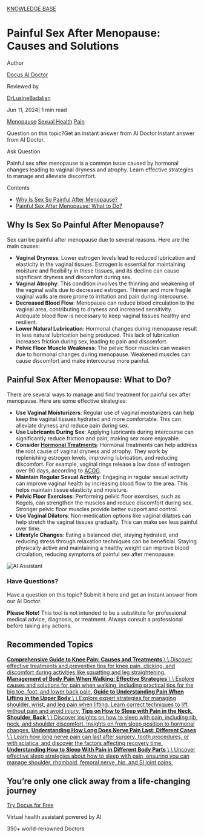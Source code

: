 [KNOWLEDGE BASE](https://docus.ai/knowledge-base)

# Painful Sex After Menopause: Causes and Solutions

Author

[Docus AI Doctor](https://docus.ai/ai-doctor)

Reviewed by

[DrLusineBadalian](https://docus.ai/author/dr-lusine-badalian)

Jun 11, 2024\| 1 min read

[Menopause](https://docus.ai/tags/menopause) [Sexual Health](https://docus.ai/tags/sexual-health) [Pain](https://docus.ai/tags/pain)

Question on this topic?Get an instant answer from AI Doctor.Instant answer from AI Doctor.

Ask Question

Painful sex after menopause is a common issue caused by hormonal changes leading to vaginal dryness and atrophy. Learn effective strategies to manage and alleviate discomfort.

Contents

- [Why Is Sex So Painful After Menopause?](https://docus.ai/knowledge-base/painful-sex-after-menopause#why-is-sex-so-painful-after-menopause)
- [Painful Sex After Menopause: What to Do?](https://docus.ai/knowledge-base/painful-sex-after-menopause#painful-sex-after-menopause-what-to-do)

## Why Is Sex So Painful After Menopause?

Sex can be painful after menopause due to several reasons. Here are the main causes:

- **Vaginal Dryness**: Lower estrogen levels lead to reduced lubrication and elasticity in the vaginal tissues. Estrogen is essential for maintaining moisture and flexibility in these tissues, and its decline can cause significant dryness and discomfort during sex.
- **Vaginal Atrophy**: This condition involves the thinning and weakening of the vaginal walls due to decreased estrogen. Thinner and more fragile vaginal walls are more prone to irritation and pain during intercourse.
- **Decreased Blood Flow**: Menopause can reduce blood circulation to the vaginal area, contributing to dryness and increased sensitivity. Adequate blood flow is necessary to keep vaginal tissues healthy and resilient.
- **Lower Natural Lubrication**: Hormonal changes during menopause result in less natural lubrication being produced. This lack of lubrication increases friction during sex, leading to pain and discomfort.
- **Pelvic Floor Muscle Weakness**: The pelvic floor muscles can weaken due to hormonal changes during menopause. Weakened muscles can cause discomfort and make intercourse more painful.

## Painful Sex After Menopause: What to Do?

There are several ways to manage and find treatment for painful sex after menopause. Here are some effective strategies:

- **Use Vaginal Moisturizers**: Regular use of vaginal moisturizers can help keep the vaginal tissues hydrated and more comfortable. This can alleviate dryness and reduce pain during sex.
- **Use Lubricants During Sex**: Applying lubricants during intercourse can significantly reduce friction and pain, making sex more enjoyable.
- **Consider [Hormonal Treatments](https://docus.ai/symptoms-guide/pros-and-cons-of-hormone-pellets)**: Hormonal treatments can help address the root cause of vaginal dryness and atrophy. They work by replenishing estrogen levels, improving lubrication, and reducing discomfort. For example, vaginal rings release a low dose of estrogen over 90 days, according to [ACOG](https://www.acog.org/womens-health/experts-and-stories/the-latest/experiencing-vaginal-dryness-heres-what-you-need-to-know).
- **Maintain Regular Sexual Activity**: Engaging in regular sexual activity can improve vaginal health by increasing blood flow to the area. This helps maintain tissue elasticity and moisture.
- **Pelvic Floor Exercises**: Performing pelvic floor exercises, such as Kegels, can strengthen the muscles and reduce discomfort during sex. Stronger pelvic floor muscles provide better support and control.
- **Use Vaginal Dilators**: Non-medication options like vaginal dilators can help stretch the vaginal tissues gradually. This can make sex less painful over time.
- **Lifestyle Changes**: Eating a balanced diet, staying hydrated, and reducing stress through relaxation techniques can be beneficial. Staying physically active and maintaining a healthy weight can improve blood circulation, reducing symptoms of painful sex after menopause.

![AI Assistant](https://docus.ai/images/small-assistant.png)

### Have Questions?

Have a question on this topic? Submit it here and get an instant answer from our AI Doctor.

**Please Note!** This tool is not intended to be a substitute for professional medical advice, diagnosis, or treatment. Always consult a professional before taking any actions.

## Recommended Topics

[**Comprehensive Guide to Knee Pain: Causes and Treatments** \\
\\
Discover effective treatments and preventive tips for knee pain, clicking, and discomfort during activities like squatting and leg straightening.](https://docus.ai/knowledge-base/comprehensive-guide-to-knee-pain-causes-and-treatments) [**Management of Body Pain When Walking: Effective Strategies** \\
\\
Explore causes and solutions for pain when walking, including practical tips for the big toe, foot, and lower back pain.](https://docus.ai/knowledge-base/management-of-body-pain-when-walking) [**Guide to Understanding Pain When Lifting in the Upper Body** \\
\\
Explore expert strategies for managing shoulder, wrist, and leg pain when lifting. Learn correct techniques to lift without pain and avoid injury.](https://docus.ai/knowledge-base/guide-to-understanding-pain-when-lifting) [**Tips on How to Sleep with Pain in the Neck, Shoulder, Back** \\
\\
Discover insights on how to sleep with pain, including rib, neck, and shoulder discomfort. Insights on from sleep position to hormonal changes.](https://docus.ai/knowledge-base/tips-on-how-to-sleep-with-pain) [**Understanding How Long Does Nerve Pain Last: Different Cases** \\
\\
Learn how long nerve pain can last after surgery, tooth procedures, or with sciatica, and discover the factors affecting recovery time.](https://docus.ai/knowledge-base/understanding-how-long-does-nerve-pain-last) [**Understanding How to Sleep With Pain in Different Body Parts** \\
\\
Uncover effective sleep strategies about how to sleep with pain, ensuring you can manage shoulder, rhomboid, femoral nerve, hip, and SI joint pains.](https://docus.ai/knowledge-base/understanding-how-to-sleep-with-pain)

## You’re only one click away from a life-changing journey

[Try Docus for Free](https://my.docus.ai/auth/signup)

Virtual health assistant powered by AI

350+ world-renowned Doctors